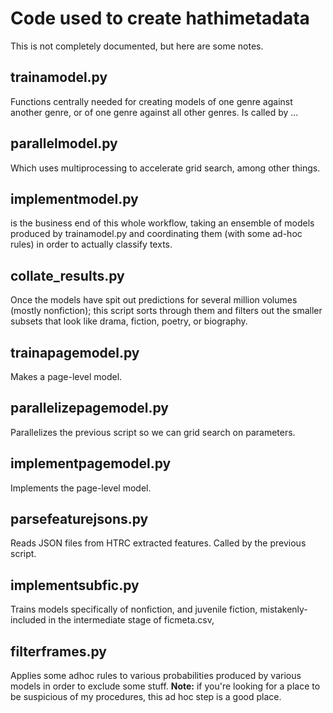 Code used to create hathimetadata
=================================

This is not completely documented, but here are some notes.

trainamodel.py
--------------
Functions centrally needed for creating models of one genre against another genre, or of one genre against all other genres. Is called by ...

parallelmodel.py
----------------
Which uses multiprocessing to accelerate grid search, among other things.

implementmodel.py
-----------------
is the business end of this whole workflow, taking an ensemble of models produced by trainamodel.py and coordinating them (with some ad-hoc rules) in order to actually classify texts.

collate_results.py
------------------
Once the models have spit out predictions for several million volumes (mostly nonfiction); this script sorts through them and filters out the smaller subsets that look like drama, fiction, poetry, or biography.

trainapagemodel.py
---------------
Makes a page-level model.

parallelizepagemodel.py
-----------------------
Parallelizes the previous script so we can grid search on parameters.

implementpagemodel.py
---------------------
Implements the page-level model.

parsefeaturejsons.py
--------------------
Reads JSON files from HTRC extracted features. Called by the previous script.

implementsubfic.py
------------------
Trains models specifically of nonfiction, and juvenile fiction, mistakenly-included in the intermediate stage of ficmeta.csv,

filterframes.py 
---------------
Applies some adhoc rules to various probabilities produced by various models in order to exclude some stuff. **Note:** if you're looking for a place to be suspicious of my procedures, this ad hoc step is a good place.